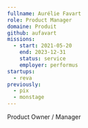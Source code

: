 ```yaml
---
fullname: Aurélie Favart
role: Product Manager
domaine: Produit
github: aufavart
missions:
  - start: 2021-05-20
    end: 2023-12-31
    status: service
    employer: performus
startups:
  - reva
previously:
  - pix
  - monstage
---
```


Product Owner / Manager 
